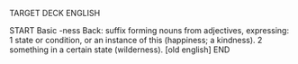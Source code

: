 TARGET DECK
ENGLISH

START
Basic
-ness
Back: suffix forming nouns from adjectives, expressing: 1 state or condition, or an instance of this (happiness; a kindness). 2 something in a certain state (wilderness). [old english]
END
